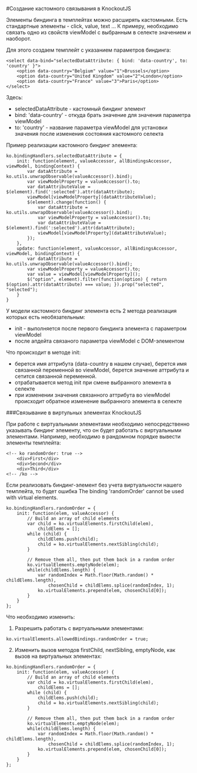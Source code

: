 #Создание кастомного связывания в KnockoutJS

Элементы биндинга в темплейтах можно расширять кастомными. Есть стандартные элементы - click, value, text ...
К примеру, необходимо связать одно из свойств viewModel с выбранным в селекте значением и наоборот.

Для этого создаем темплейт с указанием параметров биндинга:

```
<select data-bind="selectedDataAttribute: { bind: 'data-country', to: 'country' }">
    <option data-country="Belgium" value="1">Brussels</option>
    <option data-country="United Kingdom" value="2">London</option>
    <option data-country="France" value="3">Paris</option>
</select>
```

Здесь: 

- selectedDataAttribute - кастомный биндинг элемент
- bind: 'data-country' - откуда брать значение для значения параметра viewModel
- to: 'country' - название параметра viewModel для установки значения после изменения состояния кастомного селекта

Пример реализации кастомного биндинг элемента:

```
ko.bindingHandlers.selectedDataAttribute = {
    init: function(element, valueAccessor, allBindingsAccessor, viewModel, bindingContext) {
        var dataAttribute = ko.utils.unwrapObservable(valueAccessor().bind);
        var viewModelProperty = valueAccessor().to;
        var dataAttributeValue = $(element).find(':selected').attr(dataAttribute);
        viewModel[viewModelProperty](dataAttributeValue);
        $(element).change(function() {
            var dataAttribute = ko.utils.unwrapObservable(valueAccessor().bind);
            var viewModelProperty = valueAccessor().to;
            var dataAttributeValue = $(element).find(':selected').attr(dataAttribute);
            viewModel[viewModelProperty](dataAttributeValue);
        });
    },
    update: function(element, valueAccessor, allBindingsAccessor, viewModel, bindingContext) {
        var dataAttribute = ko.utils.unwrapObservable(valueAccessor().bind);
        var viewModelProperty = valueAccessor().to;
        var value = viewModel[viewModelProperty]();
        $("option", element).filter(function(option) { return $(option).attr(dataAttribute) === value; }).prop("selected", "selected");
    }
}
```

У модели кастомного биндинг элемента есть 2 метода реализация которых есть необязательным:

- init - выполняется после первого биндинга элемента с параметром viewModel
- после апдейта связаного параметра viewModel с DOM-элементом


Что происходит в методе init:

- берется имя аттрибута (data-country в нашем случае), берется имя связанной переменной во viewModel, берется значение аттрибута и сетится связанной переменной.
- отрабатывается метод init при смене выбранного элемента в селекте
- при изменении значения связанного аттрибута во viewModel происходит обратное изменение выбранного элемента в селекте

###Связывание в виртульных элементах KnockoutJS

При работе с виртуальными элементами необходимо непосредственно указывать биндинг элементу, что он будет работать с виртуальными элементами.
Например, необходимо в рандомном порядке вывести элементы темплейта:
```
<!-- ko randomOrder: true -->
    <div>First</div>
    <div>Second</div>
    <div>Third</div>
<!-- /ko -->
```

Если реализовать биндинг-элемент без учета виртуальности нашего темплейта, то будет ошибка The binding 'randomOrder' cannot be used with virtual elements.
```
ko.bindingHandlers.randomOrder = {
    init: function(elem, valueAccessor) {
        // Build an array of child elements
        var child = ko.virtualElements.firstChild(elem),
            childElems = [];
        while (child) {
            childElems.push(child);
            child = ko.virtualElements.nextSibling(child);
        }
 
        // Remove them all, then put them back in a random order
        ko.virtualElements.emptyNode(elem);
        while(childElems.length) {
            var randomIndex = Math.floor(Math.random() * childElems.length),
                chosenChild = childElems.splice(randomIndex, 1);
            ko.virtualElements.prepend(elem, chosenChild[0]);
        }
    }
};
```

Что необходимо изменить:
1. Разрешить работать с виртуальными элементами:
```
ko.virtualElements.allowedBindings.randomOrder = true;
```
2. Изменить вызов методов firstChild, nextSibling, emptyNode, как вызов на виртуальных элементах:

```
ko.bindingHandlers.randomOrder = {
    init: function(elem, valueAccessor) {
        // Build an array of child elements
        var child = ko.virtualElements.firstChild(elem),
            childElems = [];
        while (child) {
            childElems.push(child);
            child = ko.virtualElements.nextSibling(child);
        }
 
        // Remove them all, then put them back in a random order
        ko.virtualElements.emptyNode(elem);
        while(childElems.length) {
            var randomIndex = Math.floor(Math.random() * childElems.length),
                chosenChild = childElems.splice(randomIndex, 1);
            ko.virtualElements.prepend(elem, chosenChild[0]);
        }
    }
};
```